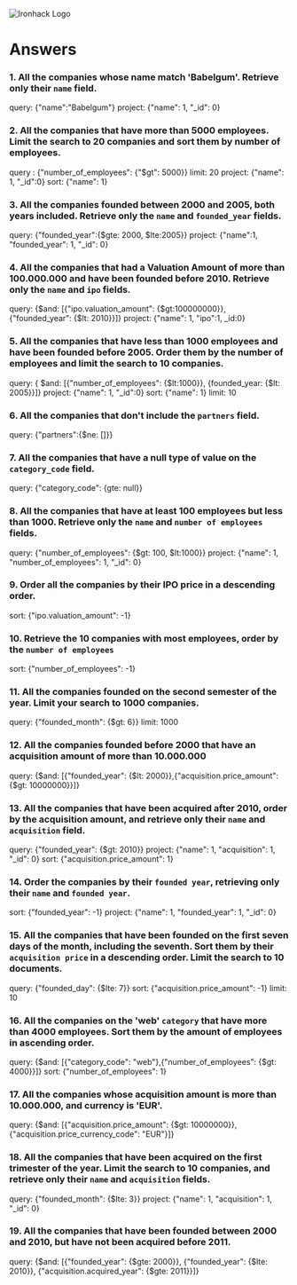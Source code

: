 ![Ironhack Logo](https://i.imgur.com/1QgrNNw.png)

# Answers

### 1. All the companies whose name match 'Babelgum'. Retrieve only their `name` field.

<!-- Your Code Goes Here -->
query: {"name":"Babelgum"}
project: {"name": 1, "_id": 0}


### 2. All the companies that have more than 5000 employees. Limit the search to 20 companies and sort them by **number of employees**.

<!-- Your Code Goes Here -->
query : {"number_of_employees": {"$gt": 5000}}
limit: 20
project: {"name": 1, "_id":0}
sort: {"name": 1}

### 3. All the companies founded between 2000 and 2005, both years included. Retrieve only the `name` and `founded_year` fields.

<!-- Your Code Goes Here -->
query: {"founded_year":{$gte: 2000, $lte:2005}}
project: {"name":1, "founded_year": 1, "_id": 0}

### 4. All the companies that had a Valuation Amount of more than 100.000.000 and have been founded before 2010. Retrieve only the `name` and `ipo` fields.

<!-- Your Code Goes Here -->
query: {$and: [{"ipo.valuation_amount": {$gt:100000000}}, {"founded_year": {$lt: 2010}}]}
project: {"name": 1, "ipo":1, _id:0}


### 5. All the companies that have less than 1000 employees and have been founded before 2005. Order them by the number of employees and limit the search to 10 companies.

<!-- Your Code Goes Here -->
query: { $and: [{"number_of_employees": {$lt:1000}}, {founded_year: {$lt: 2005}}]}
project: {"name": 1, "_id":0}
sort: {"name": 1}
limit: 10

### 6. All the companies that don't include the `partners` field.

<!-- Your Code Goes Here -->
query: {"partners":{$ne: []}}


### 7. All the companies that have a null type of value on the `category_code` field.

<!-- Your Code Goes Here -->
query: {"category_code": {gte: null}}

### 8. All the companies that have at least 100 employees but less than 1000. Retrieve only the `name` and `number of employees` fields.

<!-- Your Code Goes Here -->
query: {"number_of_employees": {$gt: 100, $lt:1000}}
project: {"name": 1, "number_of_employees": 1, "_id": 0}

### 9. Order all the companies by their IPO price in a descending order.

<!-- Your Code Goes Here -->
sort: {"ipo.valuation_amount": -1}

### 10. Retrieve the 10 companies with most employees, order by the `number of employees`

<!-- Your Code Goes Here -->
sort: {"number_of_employees": -1}

### 11. All the companies founded on the second semester of the year. Limit your search to 1000 companies.

<!-- Your Code Goes Here -->
query: {"founded_month": {$gt: 6}}
limit: 1000

### 12. All the companies founded before 2000 that have an acquisition amount of more than 10.000.000

<!-- Your Code Goes Here -->
query: {$and: [{"founded_year": {$lt: 2000}},{"acquisition.price_amount": {$gt: 10000000}}]}

### 13. All the companies that have been acquired after 2010, order by the acquisition amount, and retrieve only their `name` and `acquisition` field.

<!-- Your Code Goes Here -->
query: {"founded_year": {$gt: 2010}}
project: {"name": 1, "acquisition": 1, "_id": 0}
sort: {"acquisition.price_amount": 1}

### 14. Order the companies by their `founded year`, retrieving only their `name` and `founded year`.

<!-- Your Code Goes Here -->
sort: {"founded_year": -1}
project: {"name": 1, "founded_year": 1, "_id": 0}


### 15. All the companies that have been founded on the first seven days of the month, including the seventh. Sort them by their `acquisition price` in a descending order. Limit the search to 10 documents.

<!-- Your Code Goes Here -->
query: {"founded_day": {$lte: 7}}
sort: {"acquisition.price_amount": -1}
limit: 10

### 16. All the companies on the 'web' `category` that have more than 4000 employees. Sort them by the amount of employees in ascending order.

<!-- Your Code Goes Here -->
query: {$and: [{"category_code": "web"},{"number_of_employees": {$gt: 4000}}]}
sort: {"number_of_employees": 1}

### 17. All the companies whose acquisition amount is more than 10.000.000, and currency is 'EUR'.

<!-- Your Code Goes Here -->
query: {$and: [{"acquisition.price_amount": {$gt: 10000000}}, {"acquisition.price_currency_code": "EUR"}]}

### 18. All the companies that have been acquired on the first trimester of the year. Limit the search to 10 companies, and retrieve only their `name` and `acquisition` fields.

<!-- Your Code Goes Here -->
query: {"founded_month": {$lte: 3}}
project: {"name": 1, "acquisition": 1, "_id": 0}

### 19. All the companies that have been founded between 2000 and 2010, but have not been acquired before 2011.

<!-- Your Code Goes Here -->
query: {$and: [{"founded_year": {$gte: 2000}}, {"founded_year": {$lte: 2010}}, {"acquisition.acquired_year": {$gte: 2011}}]}
